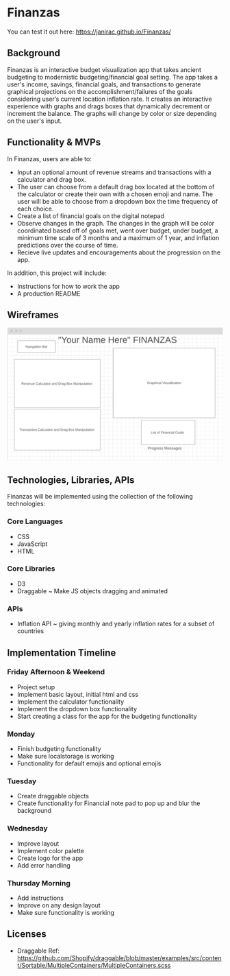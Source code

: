# Finanzas
You can test it out here: https://janirac.github.io/Finanzas/
## Background

Finanzas is an interactive budget visualization app that takes ancient budgeting to modernistic budgeting/financial goal setting. The app takes a user's income, savings, financial goals, and transactions to generate graphical projections on the accomplishment/failures of the goals considering user’s current location inflation rate. It creates an interactive experience with graphs and drags boxes that dynamically decrement or increment the balance. The graphs will change by color or size depending on the user's input.

## Functionality & MVPs
 In Finanzas, users are able to:

 - Input an optional amount of revenue streams and transactions with a calculator and drag box. 
 - The user can choose from a default drag box located at the bottom of the calculator or create their own with a chosen emoji and name. The user will be able to choose from a dropdown box the time frequency of each choice.
 - Create a list of financial goals on the digital notepad
 - Observe changes in the graph. The changes in the graph will be color coordinated based off of goals met, went over budget, under budget, a minimum time scale of 3 months and a maximum of 1 year, and inflation predictions over the course of time. 
 - Recieve live updates and encouragements about the progression on the app. 

In addition, this project will include:

- Instructions for how to work the app
- A production README
## Wireframes
![image info](./wireframe.png)
## Technologies, Libraries, APIs
Finanzas will be implemented using the collection of the following technologies:

### Core Languages
- CSS
- JavaScript
- HTML

### Core Libraries
- D3
- Draggable ~ Make JS objects dragging and animated 

### APIs
- Inflation API ~ giving monthly and yearly inflation rates for a subset of countries


## Implementation Timeline
### Friday Afternoon & Weekend
- Project setup 
- Implement basic layout, initial html and css
- Implement the calculator functionality
- Implement the dropdown box functionality
- Start creating a class for the app for the budgeting functionality
### Monday 
- Finish budgeting functionality
- Make sure localstorage is working
- Functionality for default emojis and optional emojis 
### Tuesday
- Create draggable objects
- Create functionality for Financial note pad to pop up and blur the background 
### Wednesday
- Improve layout
- Implement color palette 
- Create logo for the app
- Add error handling
### Thursday Morning
- Add instructions 
- Improve on any design layout 
- Make sure functionality is working
## Licenses
- Draggable Ref: https://github.com/Shopify/draggable/blob/master/examples/src/content/Sortable/MultipleContainers/MultipleContainers.scss




